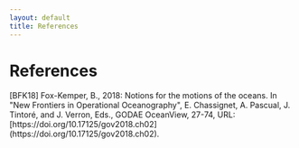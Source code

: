 ```yaml
---
layout: default
title: References
---
```


# References


<div id="BFK18" class="reference">
[BFK18] Fox-Kemper, B., 2018: Notions for the motions of the oceans. In "New Frontiers in Operational Oceanography", E. Chassignet, A. Pascual, J. Tintoré, and J. Verron, Eds., GODAE OceanView, 27-74, URL: [https://doi.org/10.17125/gov2018.ch02] (https://doi.org/10.17125/gov2018.ch02).
</div>

<style>
.reference {
    text-indent: -1em; /* Negative indent for the first line */
    padding-left: 3em; /* Indent for subsequent lines */
}
</style>


